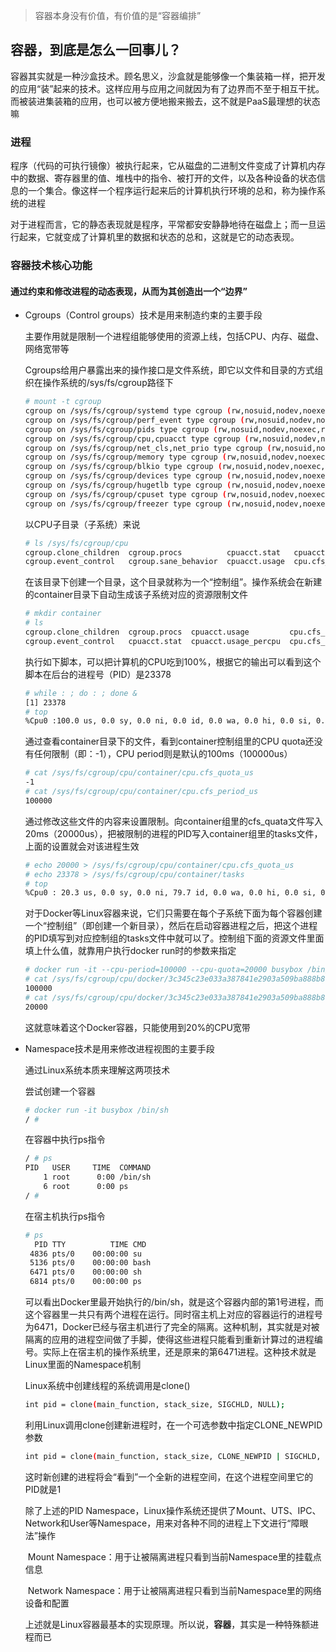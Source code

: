 > 容器本身没有价值，有价值的是“容器编排”

## 容器，到底是怎么一回事儿？

​	容器其实就是一种沙盒技术。顾名思义，沙盒就是能够像一个集装箱一样，把开发的应用“装”起来的技术。这样应用与应用之间就因为有了边界而不至于相互干扰。而被装进集装箱的应用，也可以被方便地搬来搬去，这不就是PaaS最理想的状态嘛

### 进程

​	程序（代码的可执行镜像）被执行起来，它从磁盘的二进制文件变成了计算机内存中的数据、寄存器里的值、堆栈中的指令、被打开的文件，以及各种设备的状态信息的一个集合。像这样一个程序运行起来后的计算机执行环境的总和，称为操作系统的进程

​	对于进程而言，它的静态表现就是程序，平常都安安静静地待在磁盘上；而一旦运行起来，它就变成了计算机里的数据和状态的总和，这就是它的动态表现。

### 容器技术核心功能

#### 通过约束和修改进程的动态表现，从而为其创造出一个“边界”

* Cgroups（Control groups）技术是用来制造约束的主要手段

  主要作用就是限制一个进程组能够使用的资源上线，包括CPU、内存、磁盘、网络宽带等

  Cgroups给用户暴露出来的操作接口是文件系统，即它以文件和目录的方式组织在操作系统的/sys/fs/cgroup路径下

  ~~~bash
  # mount -t cgroup
  cgroup on /sys/fs/cgroup/systemd type cgroup (rw,nosuid,nodev,noexec,relatime,seclabel,xattr,release_agent=/usr/lib/systemd/systemd-cgroups-agent,name=systemd)
  cgroup on /sys/fs/cgroup/perf_event type cgroup (rw,nosuid,nodev,noexec,relatime,seclabel,perf_event)
  cgroup on /sys/fs/cgroup/pids type cgroup (rw,nosuid,nodev,noexec,relatime,seclabel,pids)
  cgroup on /sys/fs/cgroup/cpu,cpuacct type cgroup (rw,nosuid,nodev,noexec,relatime,seclabel,cpuacct,cpu)
  cgroup on /sys/fs/cgroup/net_cls,net_prio type cgroup (rw,nosuid,nodev,noexec,relatime,seclabel,net_prio,net_cls)
  cgroup on /sys/fs/cgroup/memory type cgroup (rw,nosuid,nodev,noexec,relatime,seclabel,memory)
  cgroup on /sys/fs/cgroup/blkio type cgroup (rw,nosuid,nodev,noexec,relatime,seclabel,blkio)
  cgroup on /sys/fs/cgroup/devices type cgroup (rw,nosuid,nodev,noexec,relatime,seclabel,devices)
  cgroup on /sys/fs/cgroup/hugetlb type cgroup (rw,nosuid,nodev,noexec,relatime,seclabel,hugetlb)
  cgroup on /sys/fs/cgroup/cpuset type cgroup (rw,nosuid,nodev,noexec,relatime,seclabel,cpuset)
  cgroup on /sys/fs/cgroup/freezer type cgroup (rw,nosuid,nodev,noexec,relatime,seclabel,freezer)
  ~~~

  以CPU子目录（子系统）来说

  ~~~bash
  # ls /sys/fs/cgroup/cpu
  cgroup.clone_children  cgroup.procs          cpuacct.stat   cpuacct.usage_percpu  cpu.cfs_quota_us  cpu.rt_runtime_us  cpu.stat  notify_on_release  system.slice  user.slice
  cgroup.event_control   cgroup.sane_behavior  cpuacct.usage  cpu.cfs_period_us     cpu.rt_period_us  cpu.shares   release_agent      tasks
  ~~~

  在该目录下创建一个目录，这个目录就称为一个“控制组”。操作系统会在新建的container目录下自动生成该子系统对应的资源限制文件

  ~~~bash
  # mkdir container
  # ls
  cgroup.clone_children  cgroup.procs  cpuacct.usage         cpu.cfs_period_us  cpu.rt_period_us   cpu.shares  notify_on_release
  cgroup.event_control   cpuacct.stat  cpuacct.usage_percpu  cpu.cfs_quota_us   cpu.rt_runtime_us  cpu.stat    tasks
  ~~~

  执行如下脚本，可以把计算机的CPU吃到100%，根据它的输出可以看到这个脚本在后台的进程号（PID）是23378

  ~~~bash
  # while : ; do : ; done &
  [1] 23378
  # top
  %Cpu0 :100.0 us, 0.0 sy, 0.0 ni, 0.0 id, 0.0 wa, 0.0 hi, 0.0 si, 0.0 st
  ~~~

  通过查看container目录下的文件，看到container控制组里的CPU quota还没有任何限制（即：-1），CPU period则是默认的100ms（100000us）

  ~~~bash
  # cat /sys/fs/cgroup/cpu/container/cpu.cfs_quota_us 
  -1
  # cat /sys/fs/cgroup/cpu/container/cpu.cfs_period_us 
  100000
  ~~~

  通过修改这些文件的内容来设置限制。向container组里的cfs_quata文件写入20ms（20000us），把被限制的进程的PID写入container组里的tasks文件，上面的设置就会对该进程生效

  ~~~bash
  # echo 20000 > /sys/fs/cgroup/cpu/container/cpu.cfs_quota_us
  # echo 23378 > /sys/fs/cgroup/cpu/container/tasks 
  # top
  %Cpu0 : 20.3 us, 0.0 sy, 0.0 ni, 79.7 id, 0.0 wa, 0.0 hi, 0.0 si, 0.0 st
  ~~~

  对于Docker等Linux容器来说，它们只需要在每个子系统下面为每个容器创建一个“控制组”（即创建一个新目录），然后在启动容器进程之后，把这个进程的PID填写到对应控制组的tasks文件中就可以了。控制组下面的资源文件里面填上什么值，就靠用户执行docker run时的参数来指定

  ~~~bash
  # docker run -it --cpu-period=100000 --cpu-quota=20000 busybox /bin/bash
  # cat /sys/fs/cgroup/cpu/docker/3c345c23e033a387841e2903a509ba888b8f11cfed8218268204f2b11d8a6f4f/cpu.cfs_period_us 
  100000
  # cat /sys/fs/cgroup/cpu/docker/3c345c23e033a387841e2903a509ba888b8f11cfed8218268204f2b11d8a6f4f/cpu.cfs_quota_us 
  20000
  ~~~

  这就意味着这个Docker容器，只能使用到20%的CPU宽带

* Namespace技术是用来修改进程视图的主要手段

  通过Linux系统本质来理解这两项技术

  尝试创建一个容器

  ~~~bash
  # docker run -it busybox /bin/sh
  / # 
  ~~~

  在容器中执行ps指令

  ~~~bash
  / # ps
  PID   USER     TIME  COMMAND
      1 root      0:00 /bin/sh
      6 root      0:00 ps
  / #
  ~~~

  在宿主机执行ps指令

  ~~~bash
  # ps
    PID TTY          TIME CMD
   4836 pts/0    00:00:00 su
   5136 pts/0    00:00:00 bash
   6471 pts/0    00:00:00 sh
   6814 pts/0    00:00:00 ps
  ~~~

  可以看出Docker里最开始执行的/bin/sh，就是这个容器内部的第1号进程，而这个容器里一共只有两个进程在运行。同时宿主机上对应的容器运行的进程号为6471，Docker已经与宿主机进行了完全的隔离。这种机制，其实就是对被隔离的应用的进程空间做了手脚，使得这些进程只能看到重新计算过的进程编号。实际上在宿主机的操作系统里，还是原来的第6471进程。这种技术就是Linux里面的Namespace机制

  Linux系统中创建线程的系统调用是clone()

  ~~~bash
  int pid = clone(main_function, stack_size, SIGCHLD, NULL); 
  ~~~

  利用Linux调用clone创建新进程时，在一个可选参数中指定CLONE_NEWPID 参数

  ~~~bash
  int pid = clone(main_function, stack_size, CLONE_NEWPID | SIGCHLD, NULL); 
  ~~~

  这时新创建的进程将会“看到”一个全新的进程空间，在这个进程空间里它的PID就是1

  除了上述的PID Namespace，Linux操作系统还提供了Mount、UTS、IPC、Network和User等Namespace，用来对各种不同的进程上下文进行“障眼法”操作

  ​	Mount Namespace：用于让被隔离进程只看到当前Namespace里的挂载点信息

  ​	Network Namespace：用于让被隔离进程只看到当前Namespace里的网络设备和配置

  上述就是Linux容器最基本的实现原理。所以说，**容器**，其实是一种特殊额进程而已